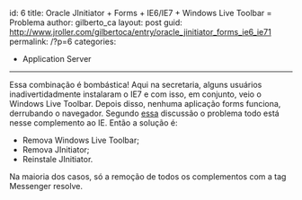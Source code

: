 id: 6
title: Oracle JInitiator + Forms + IE6/IE7 + Windows Live Toolbar = Problema
author: gilberto_ca
layout: post
guid: http://www.jroller.com/gilbertoca/entry/oracle_jinitiator_forms_ie6_ie71
permalink: /?p=6
categories:
  - Application Server
---
<!-- google_ad_section_start -->

Essa combina&#231;&#227;o &#233; bomb&#225;stica! Aqui na secretaria, alguns usu&#225;rios inadivertidadmente instalaram o IE7 e com isso, em conjunto, veio o Windows Live Toolbar. Depois disso, nenhuma aplica&#231;&#227;o forms funciona, derrubando o navegador. Segundo [essa][1] discuss&#227;o o problema todo est&#225; nesse complemento ao IE. Ent&#227;o a solu&#231;&#227;o &#233;: 

  * Remova Windows Live Toolbar;
  * Remova JInitiator;
  * Reinstale JInitiator. 

Na maioria dos casos, s&#243; a remo&#231;&#227;o de todos os complementos com a tag Messenger resolve.

<!-- google_ad_section_end -->

 [1]: http://www.experts-exchange.com/Database/Oracle/9.x/Q_22572754.html